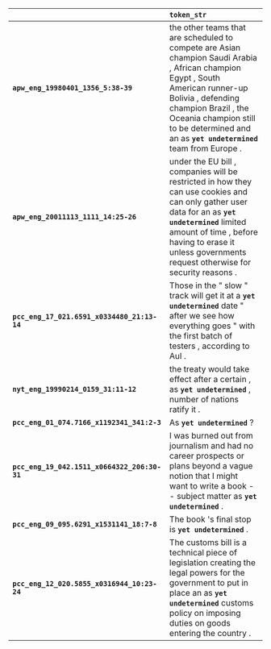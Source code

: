 |                                              | `token_str`                                                                                                                                                                                                                                                             |
|:---------------------------------------------|:------------------------------------------------------------------------------------------------------------------------------------------------------------------------------------------------------------------------------------------------------------------------|
| **`apw_eng_19980401_1356_5:38-39`**          | the other teams that are scheduled to compete are Asian champion Saudi Arabia , African champion Egypt , South American runner-up Bolivia , defending champion Brazil , the Oceania champion still to be determined and an as __`yet undetermined`__ team from Europe . |
| **`apw_eng_20011113_1111_14:25-26`**         | under the EU bill , companies will be restricted in how they can use cookies and can only gather user data for an as __`yet undetermined`__ limited amount of time , before having to erase it unless governments request otherwise for security reasons .              |
| **`pcc_eng_17_021.6591_x0334480_21:13-14`**  | Those in the " slow " track will get it at a __`yet undetermined`__ date " after we see how everything goes " with the first batch of testers , according to Aul .                                                                                                      |
| **`nyt_eng_19990214_0159_31:11-12`**         | the treaty would take effect after a certain , as __`yet undetermined`__ , number of nations ratify it .                                                                                                                                                                |
| **`pcc_eng_01_074.7166_x1192341_341:2-3`**   | As __`yet undetermined`__ ?                                                                                                                                                                                                                                             |
| **`pcc_eng_19_042.1511_x0664322_206:30-31`** | I was burned out from journalism and had no career prospects or plans beyond a vague notion that I might want to write a book -- subject matter as __`yet undetermined`__ .                                                                                             |
| **`pcc_eng_09_095.6291_x1531141_18:7-8`**    | The book 's final stop is __`yet undetermined`__ .                                                                                                                                                                                                                      |
| **`pcc_eng_12_020.5855_x0316944_10:23-24`**  | The customs bill is a technical piece of legislation creating the legal powers for the government to put in place an as __`yet undetermined`__ customs policy on imposing duties on goods entering the country .                                                        |
